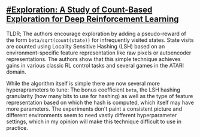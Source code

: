## [#Exploration: A Study of Count-Based Exploration for Deep Reinforcement Learning](https://arxiv.org/abs/1611.04717)

TLDR; The authors encourage exploration by adding a pseudo-reward of the form `beta/sqrt(count(state))` for infrequently visited states. State visits are counted using Locality Sensitive Hashing (LSH) based on an environment-specific feature representation like raw pixels or autoencoder representations. The authors show that this simple technique achieves gains in various classic RL control tasks and several games in the ATARI domain.

While the algorithm itself is simple there are now several more hyperaprameters to tune: The bonus coefficient `beta`, the LSH hashing granularity (how many bits to use for hashing) as well as the type of feature representation based on which the hash is computed, which itself may have more parameters. The experiments don't paint a consistent picture and different environments seem to need vastly different hyperparameter settings, which in my opinion will make this technique difficult to use in practice.